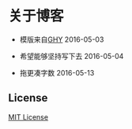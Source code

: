 # 关于博客

- 模版来自[GHY](https://github.com/Gaohaoyang) 						2016-05-03


- 希望能够坚持写下去 					2016-05-04


- 拖更凑字数 2016-05-13

## License

[MIT License](https://github.com/Gaohaoyang/gaohaoyang.github.io/blob/master/LICENSE.md)
